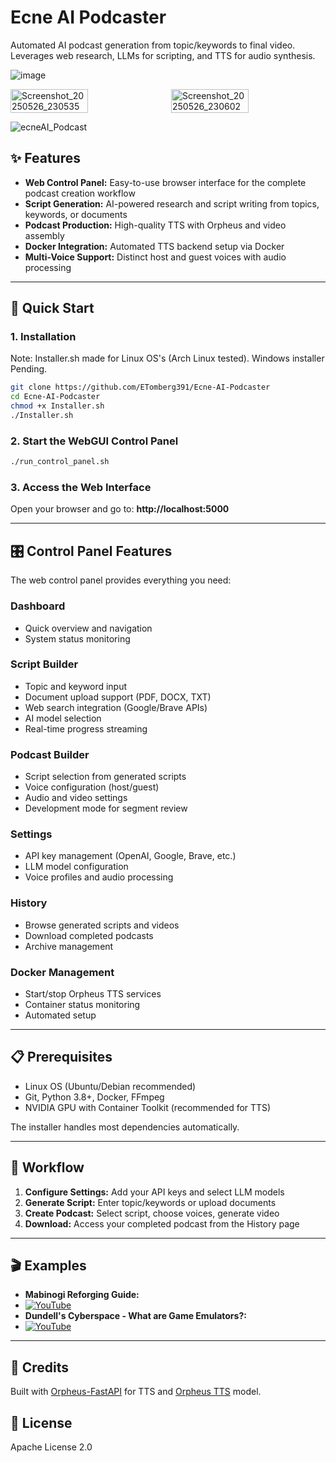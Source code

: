 

# Ecne AI Podcaster

Automated AI podcast generation from topic/keywords to final video. Leverages web research, LLMs for scripting, and TTS for audio synthesis.

![image](https://github.com/user-attachments/assets/ca081333-1955-4419-a09c-8ec79a11ad38)


<div style="display: flex; gap: 10px;">
  <img src="https://github.com/user-attachments/assets/1c910199-bb0c-4181-9a6f-05dc4b351348" alt="Screenshot_20250526_230535" style="width: 50%;"><img src="https://github.com/user-attachments/assets/c06ed2f3-d9aa-4851-8c0c-098f6042bc8f" alt="Screenshot_20250526_230602" style="width: 50%;">
</div>

![ecneAI_Podcast](https://github.com/user-attachments/assets/8ee380bd-aea0-45f1-8651-40784778b7ee)

## ✨ Features

- **Web Control Panel:** Easy-to-use browser interface for the complete podcast creation workflow
- **Script Generation:** AI-powered research and script writing from topics, keywords, or documents
- **Podcast Production:** High-quality TTS with Orpheus and video assembly
- **Docker Integration:** Automated TTS backend setup via Docker
- **Multi-Voice Support:** Distinct host and guest voices with audio processing

---

## 🚀 Quick Start

### 1. Installation
Note: Installer.sh made for Linux OS's (Arch Linux tested). Windows installer Pending.
```bash
git clone https://github.com/ETomberg391/Ecne-AI-Podcaster
cd Ecne-AI-Podcaster
chmod +x Installer.sh
./Installer.sh
```

### 2. Start the WebGUI Control Panel
```bash
./run_control_panel.sh
```

### 3. Access the Web Interface
Open your browser and go to: **http://localhost:5000**

---

## 🎛️ Control Panel Features

The web control panel provides everything you need:

### **Dashboard**
- Quick overview and navigation
- System status monitoring

### **Script Builder**
- Topic and keyword input
- Document upload support (PDF, DOCX, TXT)
- Web search integration (Google/Brave APIs)
- AI model selection
- Real-time progress streaming

### **Podcast Builder**
- Script selection from generated scripts
- Voice configuration (host/guest)
- Audio and video settings
- Development mode for segment review

### **Settings**
- API key management (OpenAI, Google, Brave, etc.)
- LLM model configuration
- Voice profiles and audio processing

### **History**
- Browse generated scripts and videos
- Download completed podcasts
- Archive management

### **Docker Management**
- Start/stop Orpheus TTS services
- Container status monitoring
- Automated setup

---

## 📋 Prerequisites

- Linux OS (Ubuntu/Debian recommended)
- Git, Python 3.8+, Docker, FFmpeg
- NVIDIA GPU with Container Toolkit (recommended for TTS)

The installer handles most dependencies automatically.

---

## 🎯 Workflow

1. **Configure Settings:** Add your API keys and select LLM models
2. **Generate Script:** Enter topic/keywords or upload documents
3. **Create Podcast:** Select script, choose voices, generate video
4. **Download:** Access your completed podcast from the History page

---

## 🎬 Examples

*   **Mabinogi Reforging Guide:**
*    [![YouTube](https://img.youtube.com/vi/gHvIbpv95iQ/0.jpg)](https://youtu.be/gHvIbpv95iQ?si=yjsy_GlQMz_QKqHH)
*   **Dundell's Cyberspace - What are Game Emulators?:**
*    [![YouTube](https://img.youtube.com/vi/9pTBPMgRlBU/0.jpg)](https://youtu.be/zbZmEwGinoA?si=hSPlLnpuAsajUtsb)

---

## 🙏 Credits

Built with [Orpheus-FastAPI](https://github.com/Lex-au/Orpheus-FastAPI) for TTS and [Orpheus TTS](https://github.com/canopyai/Orpheus-TTS) model.

## 📜 License

Apache License 2.0
